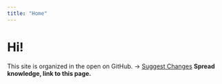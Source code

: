 ```yaml
---
title: "Home"
---
```

# Hi!


This site is organized in the open on GitHub. → [Suggest Changes](https://github.com/SimonKelch/Quartz/)
**Spread knowledge, link to this page.**